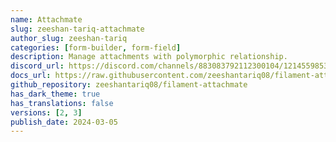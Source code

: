 ```yaml
---
name: Attachmate
slug: zeeshan-tariq-attachmate
author_slug: zeeshan-tariq
categories: [form-builder, form-field]
description: Manage attachments with polymorphic relationship.
discord_url: https://discord.com/channels/883083792112300104/1214559853909909514
docs_url: https://raw.githubusercontent.com/zeeshantariq08/filament-attachmate/main/README.md
github_repository: zeeshantariq08/filament-attachmate
has_dark_theme: true
has_translations: false
versions: [2, 3]
publish_date: 2024-03-05
---
```

